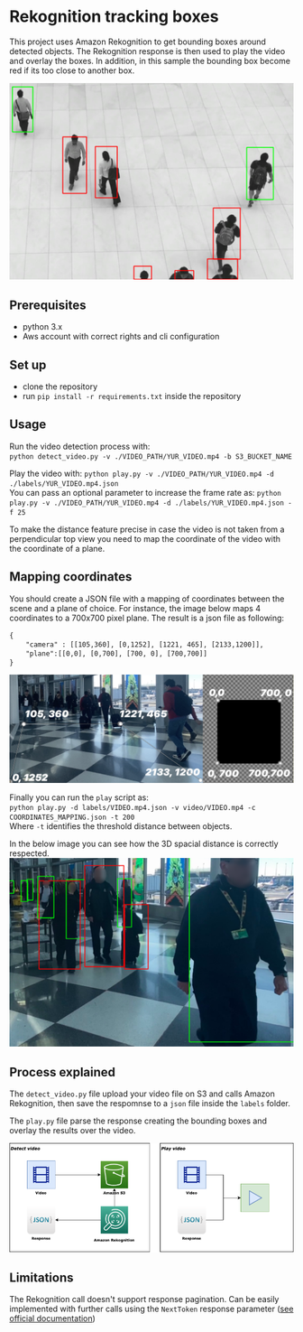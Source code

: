 # Rekognition tracking boxes

This project uses Amazon Rekognition to get bounding boxes around detected objects.
The Rekognition response is then used to play the video and overlay the boxes.
In addition, in this sample the bounding box become red if its too close to another box.

![Process Architecture](assets/video_sample.png)

## Prerequisites 
 - python 3.x
 - Aws account with correct rights and cli configuration
 
## Set up
 - clone the repository
 - run `pip install -r requirements.txt` inside the repository

## Usage
Run the video detection process with:  
`python detect_video.py -v ./VIDEO_PATH/YUR_VIDEO.mp4 -b S3_BUCKET_NAME`

Play the video with:
`python play.py -v ./VIDEO_PATH/YUR_VIDEO.mp4 -d ./labels/YUR_VIDEO.mp4.json`  
You can pass an optional parameter to increase the frame rate as: 
`python play.py -v ./VIDEO_PATH/YUR_VIDEO.mp4 -d ./labels/YUR_VIDEO.mp4.json -f 25`

To make the distance feature precise in case the video is not taken from a perpendicular top view you need to map the coordinate of the video with the coordinate of a plane.

## Mapping coordinates
You should create a JSON file with a mapping of coordinates between the scene and a plane of choice. For instance, the image below maps 4 coordinates to a 700x700 pixel plane.
The result is a json file as following:
```
{
    "camera" : [[105,360], [0,1252], [1221, 465], [2133,1200]],
    "plane":[[0,0], [0,700], [700, 0], [700,700]]
}
```
![Process Architecture](assets/mapping.png)

Finally you can run the `play` script as:  
`python play.py -d labels/VIDEO.mp4.json -v video/VIDEO.mp4 -c COORDINATES_MAPPING.json -t 200`  
Where `-t` identifies the threshold distance between objects.

In the below image you can see how the 3D spacial distance is correctly respected.
![Sample video](assets/video_sample3d.png)



## Process explained
The `detect_video.py` file upload your video file on S3 and calls Amazon Rekognition, then save the respomnse to a `json` file inside the `labels` folder.

The `play.py` file parse the response creating the bounding boxes and overlay the results over the video.

![Process Architecture](assets/detect_play.png)

## Limitations

The Rekognition call doesn't support response pagination. Can be easily implemented with further calls using the `NextToken` response parameter ([see official documentation](https://boto3.amazonaws.com/v1/documentation/api/latest/reference/services/rekognition.html#Rekognition.Client.get_label_detection))
